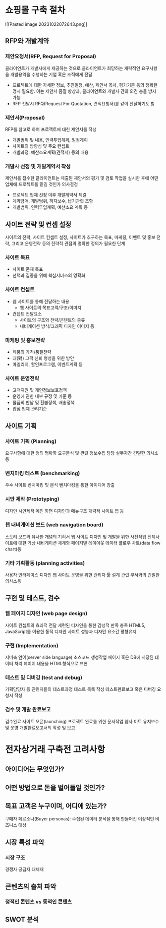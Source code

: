 # 쇼핑몰 구축 절차
![[Pasted image 20231022072643.png]]
## RFP와 개발계약
### 제안요청서(RFP, Request for Proposal)
클라이언트가 개발사에게 제공하는 것으로 클라이언트가 희망하는 개략적인 요구사항을 개발용역을 수행하는 기업 혹은 조직에게 전달
- 프로젝트에 대한 자세한 정보, 추진일정, 예산, 제안서 목차, 평가기준 등의 정확한 명시 필요함. 이는 제안서 품질 향상과, 클라이언트와 개발사 간의 의견 충돌 방지 가능 
- RFP 전달시 RFQ(Request For Quotation, 견적요청서)를 같이 전달하기도 함
### 제안서(Proposal)
RFP를 참고로 하여 프로젝트에 대한 제안서를 작성 
- 개발범위 및 내용, 인력투입계획, 일정계획 
- 사이트의 방향성 및 주요 컨셉트 
- 개발과정, 예산소요계획(견적서) 등의 내용
### 개발사 선정 및 개발계약서 작성
제안서를 접수한 클라이언트는 제출된 제안서의 평가 및 검토 작업을 실시한 후에 어떤 업체에 프로젝트를 맡길 것인가 의사결정 
- 프로젝트 업체 선정 이후 개발계약서 체결 
- 계약금액, 개발범위, 하자보수, 납기관련 조항 
- 개발범위, 인력투입계획, 예산소요 계획 등
## 사이트 전략 및 컨셉 설정

사이트의 전략, 사이트 컨셉트 설정, 사이트가 추구하는 목표, 마케팅, 이벤트 및 홍보 전략, 그리고 운영전략 등의 전략적 관점의 명확한 정의가 필요한 단계

### 사이트 목표
- 사이트 존재 목표 
- 선택과 집중을 위해 핵심서비스의 명확화
### 사이트 컨셉트
- 웹 사이트를 통해 전달하는 내용 
	- 웹 사이트의 목표고객/구조/이미지 
- 컨셉트 전달요소 
	- 사이트의 구조와 전략/콘텐트의 종류 
	- 내비게이션 방식/그래픽 디자인 이미지 등
### 마케팅 및 홍보전략
- 제품의 가격/품질전략 
- 대(對) 고객 신뢰 형성을 위한 방안 
- 마일리지, 할인프로그램, 이벤트계획 등
### 사이트 운영전략
- 고객지원 및 개인정보보호정책 
- 운영에 관한 내부 규정 및 기준 등 
- 물품의 반납 및 환불정책, 배송정책 
- 입점 업체 관리기준
## 사이트 기획
### 사이트 기획 (Planning) 
요구사항에 대한 정의 명확화 
요구분석 및 관련 정보수집 
담당 실무자간 긴밀한 의사소통 
### 벤치마킹 테스트 (benchmarking) 
우수 사이트 벤치마킹 및 분석 
벤치마킹을 통한 아이디어 창출 
### 시안 제작 (Prototyping) 
디자인 시안제작 
메인 화면 디자인과 메뉴구조 
개략적 사이트 맵 등 
### 웹 내비게이션 보드 (web navigation board) 
스토리 보드와 유사한 개념의 기획서 
웹 사이트 디자인 및 개발을 위한 사전작업 
전체사이트에 대한 가상 내비게이션 체계와 페이지별 레이아웃 
데이터 플로우 차트(data flow chart)등 
### 기타 기획활동 (planning activities) 
사용자 인터페이스 디자인 
웹 사이트 운영을 위한 관리자 툴 설계 
관련 부서와의 긴밀한 의사소통
## 구현 및 테스트, 검수
### 웹 페이지 디자인 (web page design)  
사이트 컨셉트의 효과적 전달 
세련된 디자인을 통한 감성적 만족 충족 
HTML5, JavaScript를 이용한 동적 디자인 
사이트 성능과 디자인 요소간 평형유지 
### 구현 (Implementation) 
서버측 언어(server side language) 
소스코드 생성작업 
페이지 혹은 DB에 저장된 데이터 처리 
페이지 내용을 HTML형식으로 표현
### 테스트 및 디버깅 (test and debug) 
기획담당자 등 관련자들의 테스트과정 
테스트 목록 작성 
테스트완료보고 혹은 디버깅 요청서 작성
### 검수 및 개발 완료보고 
검수완료 사이트 오픈(launching) 
프로젝트 완료를 위한 문서작업 웹사
이트 유지보수 및 운영 
개발완료보고서의 작성 및 보고 
# 전자상거래 구축전 고려사항
## 아이디어는 무엇인가?
## 어떤 방법으로 돈을 벌어들일 것인가?
## 목표 고객은 누구이며, 어디에 있는가?
구매자 페르소나(Buyer personas): 수집된 데이터 분석을 통해 만들어진 이상적인 비즈니스 대상
## 시장 특성 파악
### 시장 구조
경쟁자
공급자
대체재
## 콘텐츠의 출처 파악

### 정적인 콘텐츠 vs 동적인 콘텐츠
## SWOT 분석






